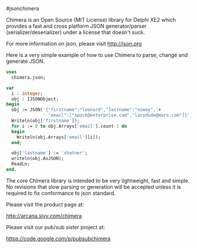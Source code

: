 #jsonchimera

Chimera is an Open Source (MIT License) library for Delphi XE2 which provides a fast and cross platform JSON generator/parser (serializer/deserializer) under a license that doesn't suck.

For more information on json, please visit http://json.org

Here is a very simple example of how to use Chimera to parse, change and generate JSON.

```pascal
uses
  chimera.json;

var
  i : integer;
  obj : IJSONObject;
begin
  obj := JSON('{"firstname":"leonard","lastname":"nimoy",'+
              ' "email":["spock@enterprise.com","lazydude@mars.com"]}');
  Writeln(obj['firstname']);
  for i := 0 to obj.Arrays['email'].count-1 do
  begin
    Writeln(obj.Arrays['email'][i]);
  end;

  obj['lastname'] := 'shatner';
  writeln(obj.AsJSON);
  ReadLn;
end.
```
The core Chimera library is intended to be very lightweight, fast and simple. No revisions that slow parsing or generation will be accepted unless it is required to fix conformance to json standard.

Please visit the product page at:

http://arcana.sivv.com/chimera

Please visit our pub/sub sister project at:

https://code.google.com/p/pubsubchimera 
